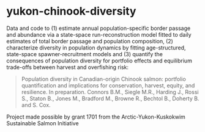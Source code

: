 # yukon-chinook-diversity
Data and code to (1) estimate annual population-specific border passage and abundance via a state-space run-reconstruction model fitted to daily estimates of total border passage and population composition, (2) characterize diversity in population dynamics by fitting age-structured, state-space spawner-recruitment models and (3) quantify the consequences of population diversity for portfolio effects and equilibrium trade-offs between harvest and overfishing risk:

> Population diversity in Canadian-origin Chinook salmon: portfolio quantification and implications for conservation, harvest, equity, and resilience. In preparation. Connors B.M., Siegle M.R., Harding J., Rossi S., Staton B., Jones M., Bradford M., Browne R., Bechtol B., Doherty B. and S. Cox.

Project made possible by grant 1701 from the Arctic-Yukon-Kuskokwim Sustainable Salmon Initiative
